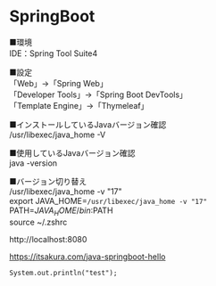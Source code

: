 # SpringBoot<br>
■環境<br>
IDE：Spring Tool Suite4<br>

■設定<br>
「Web」→「Spring Web」<br>
「Developer Tools」→「Spring Boot DevTools」<br>
「Template Engine」→「Thymeleaf」<br>


■インストールしているJavaバージョン確認<br>
/usr/libexec/java_home -V<br>

■使用しているJavaバージョン確認<br>
java -version<br>

■バージョン切り替え<br>
/usr/libexec/java_home -v "17"<br>
export JAVA_HOME=`/usr/libexec/java_home -v "17"`<br>
PATH=$JAVA_HOME/bin:$PATH<br>
source ~/.zshrc<br>

http://localhost:8080<br>

https://itsakura.com/java-springboot-hello<br>

```
System.out.println("test");
```